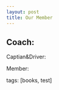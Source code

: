 ```yaml
---
layout: post
title: Our Member
---
```

Coach: 
---
Captian&Driver:


Member:


tags: [books, test]

